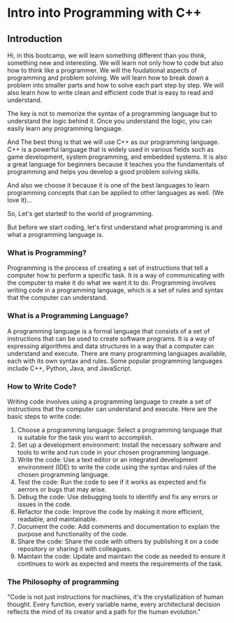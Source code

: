 # Intro into Programming with C++

## Introduction

Hi, in this bootcamp, we will learn something different than you think, something new and interesting. We will learn not only how to code but also how to think like a programmer. We will the foudational aspects of programming and problem solving. We will learn how to break down a problem into smaller parts and how to solve each part step by step. We will also learn how to write clean and efficient code that is easy to read and understand.

The key is not to memorize the syntax of a programming language but to understand the logic behind it. Once you understand the logic, you can easily learn any programming language.

And The best thing is that we will use C++ as our programming language. C++ is a powerful language that is widely used in various fields such as game development, system programming, and embedded systems. It is also a great language for beginners because it teaches you the fundamentals of programming and helps you develop a good problem solving skills.

And also we choose it because it is one of the best languages to learn programming concepts that can be applied to other languages as well. (We love it)...

So, Let's get started! to the world of programming.

But before we start coding, let's first understand what programming is and what a programming language is.

### What is Programming?

Programming is the process of creating a set of instructions that tell a computer how to perform a specific task. It is a way of communicating with the computer to make it do what we want it to do. Programming involves writing code in a programming language, which is a set of rules and syntax that the computer can understand.

### What is a Programming Language?

A programming language is a formal language that consists of a set of instructions that can be used to create software programs. It is a way of expressing algorithms and data structures in a way that a computer can understand and execute. There are many programming languages available, each with its own syntax and rules. Some popular programming languages include C++, Python, Java, and JavaScript.

### How to Write Code?

Writing code involves using a programming language to create a set of instructions that the computer can understand and execute. Here are the basic steps to write code:
1. Choose a programming language: Select a programming language that is suitable for the task you want to accomplish.
2. Set up a development environment: Install the necessary software and tools to write and run code in your chosen programming language.
3. Write the code: Use a text editor or an integrated development environment (IDE) to write the code using the syntax and rules of the chosen programming language.
4. Test the code: Run the code to see if it works as expected and fix aerrors or bugs that may arise.
5. Debug the code: Use debugging tools to identify and fix any errors or issues in the code.
6. Refactor the code: Improve the code by making it more efficient, readable, and maintainable.
7. Document the code: Add comments and documentation to explain the purpose and functionality of the code.
8. Share the code: Share the code with others by publishing it on a code repository or sharing it with colleagues.
9. Maintain the code: Update and maintain the code as needed to ensure it continues to work as expected and meets the requirements of the task.

### The Philosophy of programming

"Code is not just instructions for machines, it's the crystallization of human thought. Every function, every variable name, every architectural decision reflects the mind of its creator and a path for the human evolution."


    
